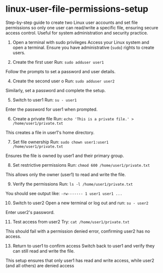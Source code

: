 # linux-user-file-permissions-setup
Step-by-step guide to create two Linux user accounts and set file permissions so only one user can read/write a specific file, ensuring secure access control. Useful for system administration and security practice.
1.	Open a terminal with sudo privileges
Access your Linux system and open a terminal.
Ensure you have administrative (```sudo```) rights to create users.

3.	Create the first user
Run: ```sudo adduser user1```

Follow the prompts to set a password and user details.

4.	Create the second user
o	Run: ```sudo adduser user2```

Similarly, set a password and complete the setup.

5.	Switch to user1
Run: ```su - user1```

Enter the password for user1 when prompted.

6.	Create a private file
Run: ```echo 'This is a private file.' > /home/user1/private.txt```

This creates a file in user1's home directory.

7.	Set file ownership
Run: ```sudo chown user1:user1 /home/user1/private.txt```

Ensures the file is owned by user1 and their primary group.

8.	Set restrictive permissions
Run: ```chmod 600 /home/user1/private.txt```

This allows only the owner (user1) to read and write the file.

9.	Verify the permissions
Run: ```ls -l /home/user1/private.txt```

You should see output like: ```-rw------- 1 user1 user1 ...```

10.	Switch to user2
Open a new terminal or log out and run: ```su - user2```

Enter user2's password.

11.	Test access from user2
Try: ```cat /home/user1/private.txt```

This should fail with a permission denied error, confirming user2 has no access.

13.	Return to user1 to confirm access
Switch back to user1 and verify they can still read and write the file.

This setup ensures that only user1 has read and write access, while user2 (and all others) are denied access
